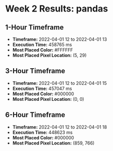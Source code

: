 # Week 2 Results: pandas
## 1-Hour Timeframe
- **Timeframe:** 2022-04-01 12 to 2022-04-01 13
- **Execution Time:** 458765 ms
- **Most Placed Color:** #FFFFFF
- **Most Placed Pixel Location:** (5, 29)
## 3-Hour Timeframe
- **Timeframe:** 2022-04-01 12 to 2022-04-01 15
- **Execution Time:** 457047 ms
- **Most Placed Color:** #000000
- **Most Placed Pixel Location:** (0, 0)
## 6-Hour Timeframe
- **Timeframe:** 2022-04-01 12 to 2022-04-01 18
- **Execution Time:** 448623 ms
- **Most Placed Color:** #000000
- **Most Placed Pixel Location:** (859, 766)
